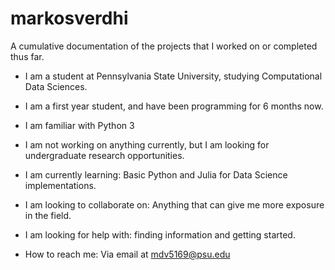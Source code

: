 # markosverdhi
 A cumulative documentation of the projects that I worked on or completed thus far.

- I am a student at Pennsylvania State University, studying Computational Data Sciences.

- I am a first year student, and have been programming for 6 months now.

- I am familiar with Python 3

- I am not working on anything currently, but I am looking for undergraduate research opportunities.

- I am currently learning: Basic Python and Julia for Data Science implementations.

- I am looking to collaborate on: Anything that can give me more exposure in the field.

- I am looking for help with: finding information and getting started.

- How to reach me: Via email at mdv5169@psu.edu
